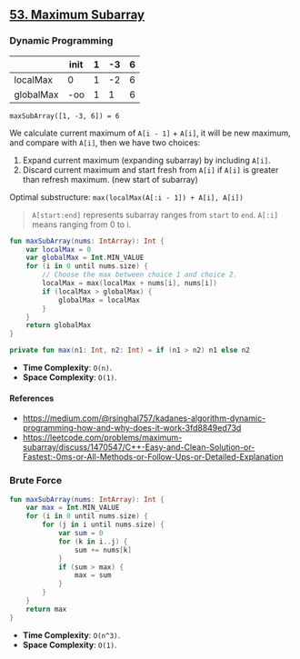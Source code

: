 ## [53. Maximum Subarray](https://leetcode.com/problems/maximum-subarray/)

### Dynamic Programming
|           | init | 1 | -3 | 6 |
|-----------|------|---|----|---|
| localMax  | 0    | 1 | -2 | 6 |
| globalMax | -oo  | 1 | 1  | 6 |

`maxSubArray([1, -3, 6]) = 6`

We calculate current maximum of `A[i - 1]` + `A[i]`, it will be new maximum, and compare with `A[i]`, then we have two choices:
1. Expand current maximum (expanding subarray) by including `A[i]`.
2. Discard current maximum and start fresh from `A[i]` if `A[i]` is greater than refresh maximum. (new start of subarray)

Optimal substructure: `max(localMax(A[:i - 1]) + A[i], A[i])`

> `A[start:end]` represents subarray ranges from `start` to `end`. `A[:i]` means ranging from 0 to i.

```kotlin
fun maxSubArray(nums: IntArray): Int {
    var localMax = 0
    var globalMax = Int.MIN_VALUE
    for (i in 0 until nums.size) {
        // Choose the max between choice 1 and choice 2.
        localMax = max(localMax + nums[i], nums[i])
        if (localMax > globalMax) {
            globalMax = localMax
        }
    }
    return globalMax
}

private fun max(n1: Int, n2: Int) = if (n1 > n2) n1 else n2
```

* **Time Complexity**: `O(n)`.
* **Space Complexity**: `O(1)`.

#### References
* https://medium.com/@rsinghal757/kadanes-algorithm-dynamic-programming-how-and-why-does-it-work-3fd8849ed73d
* https://leetcode.com/problems/maximum-subarray/discuss/1470547/C++-Easy-and-Clean-Solution-or-Fastest:-0ms-or-All-Methods-or-Follow-Ups-or-Detailed-Explanation

### Brute Force
```kotlin
fun maxSubArray(nums: IntArray): Int {
    var max = Int.MIN_VALUE
    for (i in 0 until nums.size) {
        for (j in i until nums.size) {
            var sum = 0
            for (k in i..j) {
                sum += nums[k]
            }
            if (sum > max) {
                max = sum
            }
        }
    }
    return max
}
```

* **Time Complexity**: `O(n^3)`.
* **Space Complexity**: `O(1)`.